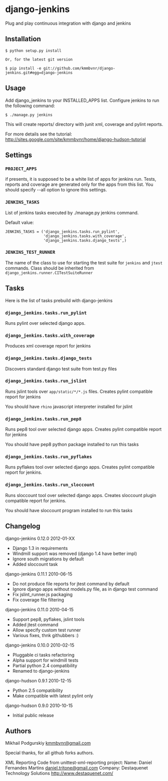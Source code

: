 django-jenkins
=============

Plug and play continuous integration with django and jenkins

Installation
------------

    $ python setup.py install

    Or, for the latest git version

    $ pip install -e git://github.com/kmmbvnr/django-jenkins.git#egg=django-jenkins


Usage
-----

Add django_jenkins to your INSTALLED_APPS list.
Configure jenkins to run the following command:

    $ ./manage.py jenkins

This will create reports/ directory with junit xml, coverage and pylint
reports.

For more details see the tutorial: http://sites.google.com/site/kmmbvnr/home/django-hudson-tutorial

Settings
--------

### `PROJECT_APPS`
if presents, it is supposed to be a white list of apps for jenkins run.
Tests, reports and coverage are generated only for the apps from this list.
You should specify --all option to ignore this settings.

### `JENKINS_TASKS`

List of jenkins tasks executed by ./manage.py jenkins command.

Default value:

    JENKINS_TASKS = ('django_jenkins.tasks.run_pylint',
                     'django_jenkins.tasks.with_coverage',
                     'django_jenkins.tasks.django_tests',)

### `JENKINS_TEST_RUNNER`
The name of the class to use for starting the test suite for `jenkins` and `jtest` commands.
Class should be inherited from `django_jenkins.runner.CITestSuiteRunner`

Tasks
-----

Here is the list of tasks prebuild with django-jenkins

### `django_jenkins.tasks.run_pylint`

Runs pylint over selected django apps.

### `django_jenkins.tasks.with_coverage`

Produces xml coverage report for jenkins

### `django_jenkins.tasks.django_tests`

Discovers standard django test suite from test.py files

### `django_jenkins.tasks.run_jslint`

Runs jslint tools over `app/static/*/*.js` files. 
Creates pylint compatible report for jenkins

You should have `rhino` javascript interpreter installed for jslint

### `django_jenkins.tasks.run_pep8`

Runs pep8 tool over selected django apps.
Creates pylint compatible report for jenkins

You should have pep8 python package installed to run this tasks

### `django_jenkins.tasks.run_pyflakes`

Runs pyflakes tool over selected django apps.
Creates pylint compatible report for jenkins.

### `django_jenkins.tasks.run_sloccount`

Runs sloccount tool over selected django apps.
Creates sloccount plugin compatible report for jenkins.

You should have sloccount program installed to run this tasks


Changelog
-------
django-jenkins 0.12.0 2012-01-XX

   * Django 1.3 in requirements
   * Windmill support was removed (django 1.4 have better impl)
   * Ignore south migrations by default
   * Added sloccount task

django-jenkins 0.11.1 2010-06-15

   * Do not produce file reports for jtest command by default
   * Ignore django apps without models.py file, as in django test command
   * Fix jslint_runner.js packaging
   * Fix coverage file filtering

django-jenkins 0.11.0 2010-04-15

   * Support pep8, pyflakes, jslint tools
   * Added jtest command
   * Allow specify custom test runner
   * Various fixes, thnk githubbers :)

django-jenkins 0.10.0 2010-02-15

   * Pluggable ci tasks refactoring
   * Alpha support for windmill tests
   * Partial python 2.4 compatibility
   * Renamed to django-jenkins

django-hudson 0.9.1 2010-12-15

   * Python 2.5 compatibility
   * Make compatible with latest pylint only

django-hudson 0.9.0 2010-10-15

   * Initial public release


Authors
-------
Mikhail Podgurskiy <kmmbvnr@gmail.com>

Special thanks, for all github forks authors.

XML Reporting Code from unittest-xml-reporting project:
    Name:    Daniel Fernandes Martins <daniel.tritone@gmail.com>
    Company: Destaquenet Technology Solutions <http://www.destaquenet.com/>

